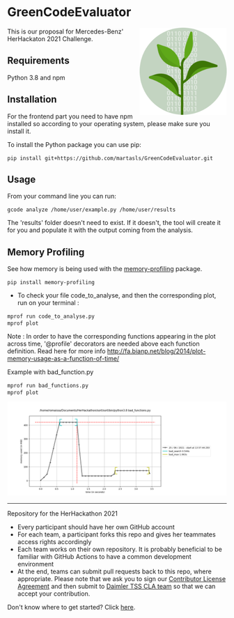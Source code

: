 # GreenCodeEvaluator
<img align="right" width="200" height="200" alt="bertha" src="bertha.png"></img>
This is our proposal for Mercedes-Benz' HerHackaton 2021 Challenge. 

## Requirements

Python 3.8 and npm

## Installation

For the frontend part you need to have npm installed so according to your operating system, please make sure you install it.

To install the Python package you can use pip:

```commandline
pip install git+https://github.com/martasls/GreenCodeEvaluator.git
```

## Usage

From your command line you can run:
```commandline
gcode analyze /home/user/example.py /home/user/results
```

The 'results' folder doesn't need to exist. If it doesn't, the tool will create it for you and populate it with the 
output coming from the analysis.

## Memory Profiling 

See how memory is being used with the [memory-profiling](https://pypi.org/project/memory-profiler/) package. 

```commandline
pip install memory-profiling
```

- To check your file code_to_analyse, and then the corresponding plot, run on your terminal :
```console
mprof run code_to_analyse.py 
mprof plot
```


Note : In order to have the corresponding functions appearing in the plot across time, '@profile' decorators are needed above each function definition. Read here for more info http://fa.bianp.net/blog/2014/plot-memory-usage-as-a-function-of-time/ 

Example with bad_function.py 
```console
mprof run bad_functions.py 
mprof plot
```
![Results](experiments/romaissa/result/result_bad_func.png)

----

Repository for the HerHackathon 2021


- Every participant should have her own GitHub account
- For each team, a participant forks this repo and gives her teammates access rights accordingly
- Each team works on their own repository. It is probably beneficial to be familiar with GitHub Actions to have a common development environment
- At the end, teams can submit pull requests back to this repo, where appropriate. Please note that we ask you to sign our [Contributor License Agreement](https://github.com/Daimler/daimler-foss/blob/master/cla/2019-09-11_Daimler_FOSS_CLA_DaimlerTSS.pdf) and then submit to [Daimler TSS CLA team](mailto:CLA-TSS@daimler.com) so that we can accept your contribution.


Don't know where to get started? Click [here](https://github.com/Daimler/GreenCodeEvaluator/blob/main/HerHackathon-Challenge.pdf).
